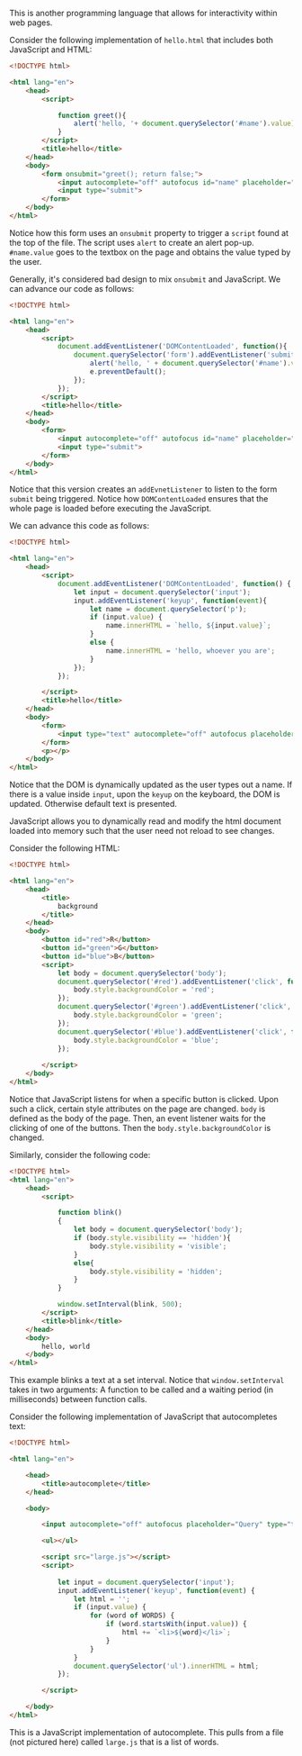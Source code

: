 This is another programming language that allows for interactivity within web pages.

Consider the following implementation of `hello.html` that includes both JavaScript and HTML:
```html
<!DOCTYPE html>

<html lang="en">
    <head>
        <script>

            function greet(){
                alert('hello, '+ document.querySelector('#name').value);
            }
        </script>
        <title>hello</title>
    </head>
    <body>
        <form onsubmit="greet(); return false;">
            <input autocomplete="off" autofocus id="name" placeholder="Name" type="text">
            <input type="submit">
        </form>
    </body>
</html>
```
Notice how this form uses an `onsubmit` property to trigger a `script` found at the top of the file. The script uses `alert` to create an alert pop-up. `#name.value` goes to the textbox on the page and obtains the value typed by the user.

Generally, it's considered bad design to mix `onsubmit` and JavaScript. We can advance our code as follows:
```html
<!DOCTYPE html>

<html lang="en">
    <head>
        <script>
            document.addEventListener('DOMContentLoaded', function(){
                document.querySelector('form').addEventListener('submit', function(e) {
                    alert('hello, ' + document.querySelector('#name').value);
                    e.preventDefault();
                });
            });
        </script>
        <title>hello</title>
    </head>
    <body>
        <form>
            <input autocomplete="off" autofocus id="name" placeholder="Name" type="text">
            <input type="submit">
        </form>
    </body>
</html>
```
Notice that this version creates an `addEvnetListener` to listen to the form `submit` being triggered. Notice how `DOMContentLoaded` ensures that the whole page is loaded before executing the JavaScript.

We can advance this code as follows:
```html
<!DOCTYPE html>

<html lang="en">
    <head>
        <script>
            document.addEventListener('DOMContentLoaded', function() {
                let input = document.querySelector('input');
                input.addEventListener('keyup', function(event){
                    let name = document.querySelector('p');
                    if (input.value) {
                        name.innerHTML = `hello, ${input.value}`;
                    }
                    else {
                        name.innerHTML = 'hello, whoever you are';
                    }
                });
            });

        </script>
        <title>hello</title>
    </head>
    <body>
        <form>
            <input type="text" autocomplete="off" autofocus placeholder="Name">
        </form>
        <p></p>
    </body>
</html>
```
Notice that the DOM is dynamically updated as the user types out a name. If there is a value inside `input`, upon the `keyup` on the keyboard, the DOM is updated. Otherwise default text is presented.

JavaScript allows you to dynamically read and modify the html document loaded into memory such that the user need not reload to see changes.

Consider the following HTML:
```html
<!DOCTYPE html>

<html lang="en">
    <head>
        <title>
            background
        </title>
    </head>
    <body>
        <button id="red">R</button>
        <button id="green">G</button>
        <button id="blue">B</button>
        <script>
            let body = document.querySelector('body');
            document.querySelector('#red').addEventListener('click', function() {
                body.style.backgroundColor = 'red';
            });
            document.querySelector('#green').addEventListener('click', function() {
                body.style.backgroundColor = 'green';
            });
            document.querySelector('#blue').addEventListener('click', function() {
                body.style.backgroundColor = 'blue';
            });
            
        </script>
    </body>
</html>
```
Notice that JavaScript listens for when  a specific button is clicked. Upon such a click, certain style attributes on the page are changed. `body` is defined as the body of the page. Then, an event listener waits for the clicking of one of the buttons. Then the `body.style.backgroundColor` is changed.

Similarly, consider the following code:
```html
<!DOCTYPE html>
<html lang="en">
    <head>
        <script>

            function blink()
            {
                let body = document.querySelector('body');
                if (body.style.visibility == 'hidden'){
                    body.style.visibility = 'visible';
                }
                else{
                    body.style.visibility = 'hidden';
                }
            }

            window.setInterval(blink, 500);
        </script>
        <title>blink</title>
    </head>
    <body>
        hello, world
    </body>
</html>
```
This example blinks a text at a set interval. Notice that `window.setInterval` takes in two arguments: A function to be called and a waiting period (in milliseconds) between function calls.

Consider the following implementation of JavaScript that autocompletes text:
```html
<!DOCTYPE html>

<html lang="en">

    <head>
        <title>autocomplete</title>
    </head>

    <body>

        <input autocomplete="off" autofocus placeholder="Query" type="text">

        <ul></ul>

        <script src="large.js"></script>
        <script>
      
            let input = document.querySelector('input');
            input.addEventListener('keyup', function(event) {
                let html = '';
                if (input.value) {
                    for (word of WORDS) {
                        if (word.startsWith(input.value)) {
                            html += `<li>${word}</li>`;
                        }
                    }
                }
                document.querySelector('ul').innerHTML = html;
            });

        </script>

    </body>
</html>
```
This is a JavaScript implementation of autocomplete. This pulls from a file (not pictured here) called `large.js` that is a list of words.